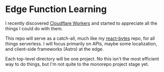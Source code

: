 # Edge Function Learning
I recently discovered [Cloudflare Workers](https://workers.cloudflare.com/) and started to appreciate all the things I could do with them. 

This repo will serve as a catch-all, much like my [react-bytes](https://github.com/1Copenut/react-bytes) repo, for all things serverless. I will focus primarily on APIs, maybe some localization, and client-side frameworks (Astro) at the edge.

Each top-level directory will be one project. No this isn't the most efficient way to do things, but I'm not quite to the monorepo project stage yet.
